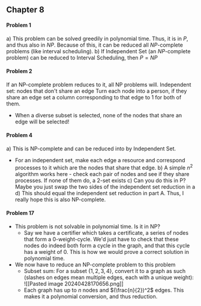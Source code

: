 ## Chapter 8

#### Problem 1
a) This problem can be solved greedily in polynomial time. Thus, it is in $P$, and thus also in $NP$. Because of this, it can be reduced all $NP$-complete problems (like interval scheduling).
b) If Independent Set (an $NP$-complete problem) can be reduced to Interval Scheduling, then $P = NP$

#### Problem 2
If an NP-complete problem reduces to it, all NP problems will.
Independent set: nodes that don't share an edge
Turn each node into a person, if they share an edge set a column corresponding to that edge to 1 for both of them.
- When a diverse subset is selected, none of the nodes that share an edge will be selected!

#### Problem 4
a) This is NP-complete and can be reduced into by Independent Set. 
- For an independent set, make each edge a resource and correspond processes to it which are the nodes that share that edge.
b) A simple $n^2$ algorithm works here - check each pair of nodes and see if they share processes. If none of them do, a 2-set exists
c) Can you do this in P? Maybe you just swap the two sides of the independent set reduction in a
d) This should equal the independent set reduction in part A. Thus, I really hope this is also NP-complete.

#### Problem 17
- This problem is not solvable in polynomial time. Is it in NP?
	- Say we have a certifier which takes a certificate, a series of nodes that form a 0-weight-cycle. We'd just have to check that these nodes do indeed both form a cycle in the graph, and that this cycle has a weight of 0. This is how we would prove a correct solution in polynomial time.
- We now have to reduce an NP-complete problem to this problem
	- Subset sum: For a subset $\{1, 2, 3, 4\}$, convert it to a graph as such (slashes on edges mean multiple edges, each with a unique weight): ![[Pasted image 20240428170656.png]]
	- Each graph has up to $n$ nodes and $(\frac{n}{2})^2$ edges. This makes it a polynomial conversion, and thus reduction.